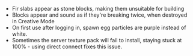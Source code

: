 * Fir slabs appear as stone blocks, making them unsuitable for building
* Blocks appear and sound as if they're breaking twice, when destroyed in Creative Mode
* On first use after logging in, spawn egg particles are purple instead of white.
* Sometimes the server texture pack will fail to install, staying stuck at 100% - using direct connect fixes this issue.
